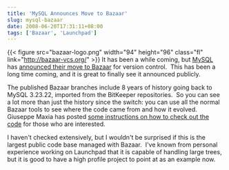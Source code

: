 ```yaml
---
title: 'MySQL Announces Move to Bazaar'
slug: mysql-bazaar
date: 2008-06-20T17:31:11+08:00
tags: ['Bazaar', 'Launchpad']
---
```


{{< figure src="bazaar-logo.png" width="94" height="96" class="fl"
        link="http://bazaar-vcs.org/" >}}
It has been a while coming, but [MySQL](http://www.mysql.com/) has
[announced their move to
Bazaar](http://blogs.mysql.com/kaj/2008/06/19/version-control-thanks-bitkeeper-welcome-bazaar/)
for version control.  This has been a long time coming, and it is
great to finally see it announced publicly.

The published Bazaar branches include 8 years of history going back to
MySQL 3.23.22, imported from the BitKeeper repositories.  So you can see
a lot more than just the history since the switch: you can use all the
normal Bazaar tools to see where the code came from and how it evolved. 
Giuseppe Maxia has posted [some instructions on how to check out the
code](http://datacharmer.blogspot.com/2008/06/from-bazaar-to-sandbox-in-5-moves.html)
for those who are interested.

I haven\'t checked extensively, but I wouldn\'t be surprised if this is
the largest public code base managed with Bazaar.  I\'ve known from
personal experience working on Launchpad that it is capable of handling
large trees, but it is good to have a high profile project to point at
as an example now.
